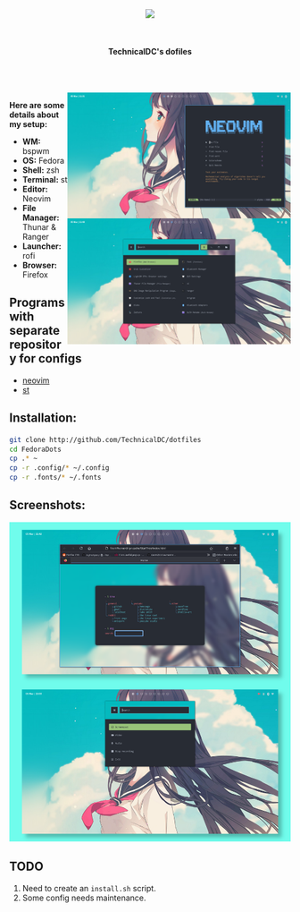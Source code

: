 <div class="class" align="center">
	<image class="banner" src="res/banner.png" style="width:400px;height:auto;">

<br> <br>
<b>TechnicalDC's dofiles</b>

</div>
<br>
<br>
<br>
<img src="https://raw.githubusercontent.com/TechnicalDC/FedoraDots/main/res/main.png" alt="img" align="right" width="400px">

**Here are some details about my setup:**

* **WM:** bspwm
* **OS:** Fedora
* **Shell:** zsh
* **Terminal:** st
* **Editor:** Neovim
* **File Manager:** Thunar & Ranger
* **Launcher:** rofi
* **Browser:** Firefox

## Programs with separate repository for configs

- [neovim](https://github.com/TechnicalDC/NvConf)
- [st](https://github.com/TechnicalDC/st)

## Installation:

```bash
git clone http://github.com/TechnicalDC/dotfiles
cd FedoraDots
cp .* ~
cp -r .config/* ~/.config
cp -r .fonts/* ~/.fonts
```

## Screenshots:

![screenshots](https://github.com/TechnicalDC/FedoraDots/blob/main/res/main-1.png)

## TODO

1. Need to create an `install.sh` script.
2. Some config needs maintenance.
